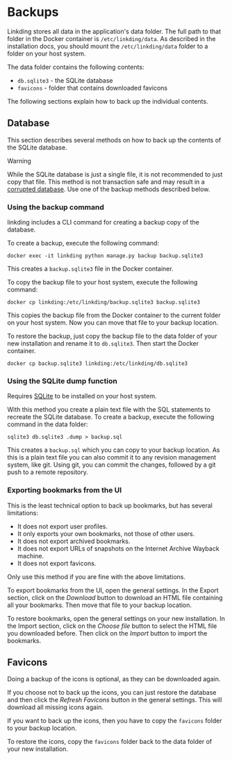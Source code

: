 # Backups

Linkding stores all data in the application's data folder.
The full path to that folder in the Docker container is `/etc/linkding/data`.
As described in the installation docs, you should mount the `/etc/linkding/data` folder to a folder on your host system.

The data folder contains the following contents:
- `db.sqlite3` - the SQLite database
- `favicons` - folder that contains downloaded favicons

The following sections explain how to back up the individual contents.

## Database

This section describes several methods on how to back up the contents of the SQLite database.

> [!WARNING]
> While the SQLite database is just a single file, it is not recommended to just copy that file.
> This method is not transaction safe and may result in a [corrupted database](https://www.sqlite.org/howtocorrupt.html).
> Use one of the backup methods described below.

### Using the backup command

linkding includes a CLI command for creating a backup copy of the database.

To create a backup, execute the following command:
```shell
docker exec -it linkding python manage.py backup backup.sqlite3
```
This creates a `backup.sqlite3` file in the Docker container.

To copy the backup file to your host system, execute the following command:
```shell
docker cp linkding:/etc/linkding/backup.sqlite3 backup.sqlite3
```
This copies the backup file from the Docker container to the current folder on your host system.
Now you can move that file to your backup location.

To restore the backup, just copy the backup file to the data folder of your new installation and rename it to `db.sqlite3`. Then start the Docker container.

```
docker cp backup.sqlite3 linkding:/etc/linkding/db.sqlite3
```

### Using the SQLite dump function

Requires [SQLite](https://www.sqlite.org/index.html) to be installed on your host system.

With this method you create a plain text file with the SQL statements to recreate the SQLite database.
To create a backup, execute the following command in the data folder:
```shell
sqlite3 db.sqlite3 .dump > backup.sql
```
This creates a `backup.sql` which you can copy to your backup location.
As this is a plain text file you can also commit it to any revision management system, like git.
Using git, you can commit the changes, followed by a git push to a remote repository.

### Exporting bookmarks from the UI

This is the least technical option to back up bookmarks, but has several limitations:
- It does not export user profiles.
- It only exports your own bookmarks, not those of other users.
- It does not export archived bookmarks.
- It does not export URLs of snapshots on the Internet Archive Wayback machine.
- It does not export favicons.

Only use this method if you are fine with the above limitations.

To export bookmarks from the UI, open the general settings.
In the Export section, click on the *Download* button to download an HTML file containing all your bookmarks.
Then move that file to your backup location.

To restore bookmarks, open the general settings on your new installation.
In the Import section, click on the *Choose file* button to select the HTML file you downloaded before.
Then click on the *Import* button to import the bookmarks.

## Favicons

Doing a backup of the icons is optional, as they can be downloaded again.

If you choose not to back up the icons, you can just restore the database and then click the _Refresh Favicons_ button in the general settings.
This will download all missing icons again.

If you want to back up the icons, then you have to copy the `favicons` folder to your backup location.

To restore the icons, copy the `favicons` folder back to the data folder of your new installation.
